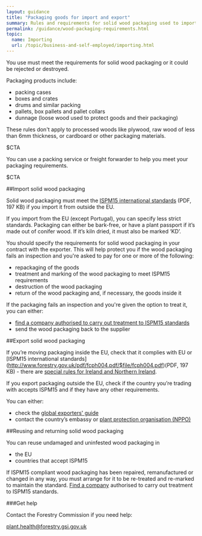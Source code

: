 ```yaml
---
layout: guidance
title: "Packaging goods for import and export"
summary: Rules and requirements for solid wood packaging used to import and export goods, including wooden crates, drums and pallets.
permalink: /guidance/wood-packaging-requirements.html
topic:
  name: Importing
  url: /topic/business-and-self-employed/importing.html
---
```

You use must meet the requirements for solid wood packaging or it could be rejected or destroyed.

Packaging products include:

- packing cases
- boxes and crates
- drums and similar packing
- pallets, box pallets and pallet collars
- dunnage (loose wood used to protect goods and their packaging)

These rules don't apply to processed woods like plywood, raw wood of less than 6mm thickness, or cardboard or other packaging materials.

$CTA

You can use a packing service or freight forwarder to help you meet your packaging requirements.

$CTA

##Import solid wood packaging

Solid wood packaging must meet the [ISPM15 international standards](http://www.forestry.gov.uk/pdf/fcph004.pdf/$file/fcph004.pdf) (PDF, 197 KB) if you import it from outside the EU.

If you import from the EU (except Portugal), you can specify less strict standards. Packaging can either be bark-free, or have a plant passport if it’s made out of conifer wood. If it’s kiln dried, it must also be marked ‘KD’.

You should specify the requirements for solid wood packaging in your contract with the exporter. This will help protect you if the wood packaging fails an inspection and you're asked to pay for one or more of the following:

- repackaging  of the goods
- treatment and marking of the wood packaging to meet ISPM15 requirements
- destruction of the wood packaging
- return of the wood packaging and, if necessary, the goods inside it

If the packaging fails an inspection and you're given the option to treat it, you can either:

- [find a company authorised to carry out treatment to ISPM15 standards](http://www.timcon.org/FindASupplier/Default.asp)
- send the wood packaging back to the supplier 

##Export solid wood packaging

If you’re moving packaging inside the EU, check that it complies with EU or [ISPM15 international standards] (http://www.forestry.gov.uk/pdf/fcph004.pdf/$file/fcph004.pdf)(PDF, 197 KB) - there are [special rules for Ireland and Northern Ireland](http://www.forestry.gov.uk/forestry/INFD-9QHKKH).

If you export packaging outside the EU, check if the country you’re trading with accepts ISPM15 and if they have any other requirements. 

You can either:

- check the [global exporters' guide](http://www.timcon.org/ISPM15/ISPM15GlobalGuide.asp)
- contact the country’s embassy or [plant protection organisation (NPPO)](https://www.ippc.int/en/partners/regional-plant-protection-organizations)

##Reusing and returning solid  wood packaging

 You can reuse undamaged and uninfested wood packaging in 

- the EU
- countries that accept ISPM15

If ISPM15 compliant  wood packaging has been repaired, remanufactured or changed in any way, you must arrange for it to be re-treated and re-marked to maintain the standard. [Find a company]((http://www.timcon.org/FindASupplier/Default.asp)) authorised to carry out treatment to ISPM15 standards.

###Get help

Contact the Forestry Commission if you need help:

[plant.health@forestry.gsi.gov.uk](mailto:plant.health@forestry.gsi.gov.uk)
